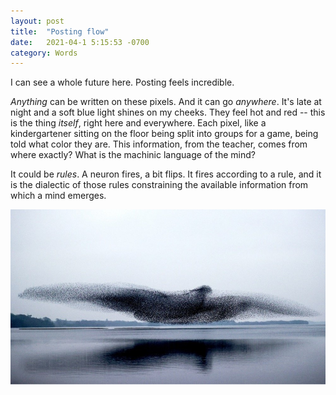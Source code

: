 ```yaml
---
layout: post
title:  "Posting flow"
date:   2021-04-1 5:15:53 -0700
category: Words
---
```

I can see a whole future here. Posting feels incredible. 

*Anything* can be written on these pixels. And it can go *anywhere*. It's late at night and a soft blue light shines on my cheeks. They feel hot and red -- this is the thing *itself*, right here and everywhere. Each pixel, like a kindergartener sitting on the floor being split into groups for a game, being told what color they are. This information, from the teacher, comes from where exactly? What is the machinic language of the mind? 

It could be *rules*. A neuron fires, a bit flips. It fires according to a rule, and it is the dialectic of those rules constraining the available information from which a mind emerges. 

![A murmuration of starlings takes the shape of a bird.](/assets/IMG_4133.JPG)
